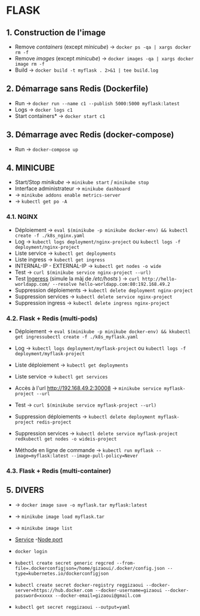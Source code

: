# FLASK


## 1. Construction de l'image

- Remove *containers* (except *minicube*) -> `docker ps -qa | xargs docker rm -f`
- Remove *images* (except *minicube*) -> `docker images -qa | xargs docker image rm -f`
- Build -> `docker build -t myflask . 2>&1 | tee build.log`

## 2. Démarrage sans Redis (Dockerfile)

- Run -> `docker run --name c1 --publish 5000:5000 myflask:latest`
- Logs -> `docker logs c1`
- Start containers* -> `docker start c1`

## 3. Démarrage avec Redis (docker-compose)

- Run -> `docker-compose up`


## 4. MINICUBE

- Start/Stop *minikube* -> `minikube start` / `minikube stop`
- Interface administrateur -> `minikube dashboard`
- -> `minikube addons enable metrics-server`
- -> `kubectl get po -A`


### 4.1. NGINX

- Déploiement -> `eval $(minikube -p minikube docker-env) && kubectl create -f ./k8s_nginx.yaml`
- Log -> `kubectl logs deployment/nginx-project` ou `kubectl logs -f deployment/nginx-project`
- Liste service -> `kubectl get deployments`
- Liste ingress -> `kubectl get ingress`
- INTERNAL-IP - EXTERNAL-IP -> `kubectl get nodes -o wide`
- Test -> `curl $(minikube service nginx-project --url)`
- Test [Ingeress](https://blog.knoldus.com/how-to-create-ingress-rules-in-kubernetes-using-minikube/#what-is-ingress) (simule la màj de */etc/hosts* ) -> `curl http://hello-worldapp.com/ --resolve hello-worldapp.com:80:192.168.49.2`
- Suppression déploiements -> `kubectl delete deployment nginx-project`
- Suppression services -> `kubectl delete service nginx-project`
- Suppression ingress -> `kubectl delete ingress nginx-project`



### 4.2. Flask + Redis (multi-pods)

- Déploiement -> `eval $(minikube -p minikube docker-env) && kkubectl get ingressubectl create -f ./k8s_myflask.yaml`
- Log -> `kubectl logs deployment/myflask-project` ou `kubectl logs -f deployment/myflask-project`
- Liste déploiement -> `kubectl get deployments`
- Liste service -> `kubectl get services`
- Accès à l'url http://192.168.49.2:30008 -> `minikube service myflask-project --url` 
- Test -> `curl $(minikube service myflask-project --url)`
- Suppression déploiements -> `kubectl delete deployment myflask-project redis-project`
- Suppression services -> `kubectl delete service myflask-project redkubectl get nodes -o wideis-project`

- Méthode en ligne de commande -> `kubectl run myflask --image=myflask:latest --image-pull-policy=Never`


### 4.3. Flask + Redis (multi-container)

  
## 5. DIVERS

- -> `docker image save -o myflask.tar myflask:latest`
- -> `minikube image load myflask.tar`
- -> `minikube image list`


- [Service](https://kubernetes.io/docs/concepts/services-networking/service/)
    -[Node port](https://kubernetes.io/docs/concepts/services-networking/service/#type-nodeport)

- `docker login`
- `kubectl create secret generic regcred --from-file=.dockerconfigjson=/home/gizaoui/.docker/config.json --type=kubernetes.io/dockerconfigjson`
- `kubectl create secret docker-registry reggizaoui --docker-server=https://hub.docker.com --docker-username=gizaoui --docker-password=xxxxx --docker-email=gizaoui@gmail.com`
- `kubectl get secret reggizaoui --output=yaml`

